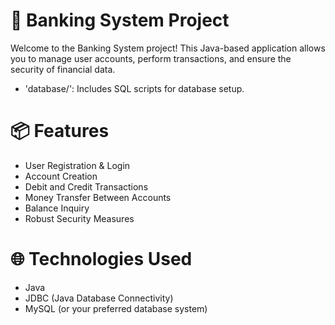 # 🏦 Banking System Project

Welcome to the Banking System project! This Java-based application allows you to manage user accounts, perform transactions, and ensure the security of financial data.

- 'database/': Includes SQL scripts for database setup.

# 📦 Features
- User Registration & Login
- Account Creation
- Debit and Credit Transactions
- Money Transfer Between Accounts
- Balance Inquiry
- Robust Security Measures

# 🌐 Technologies Used
- Java
- JDBC (Java Database Connectivity)
- MySQL (or your preferred database system)
